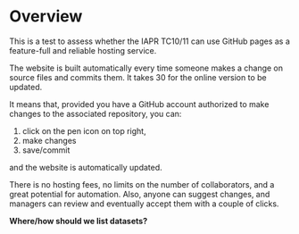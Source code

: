 # Overview

This is a test to assess whether the IAPR TC10/11 can use GitHub pages as a feature-full and reliable hosting service.

The website is built automatically every time someone makes a change on source files and commits them. It takes 30 for the online version to be updated.

It means that, provided you have a GitHub account authorized to make changes to the associated repository, you can:

1. click on the pen icon on top right,
2. make changes
3. save/commit

and the website is automatically updated.

There is no hosting fees, no limits on the number of collaborators, and a great potential for automation.
Also, anyone can suggest changes, and managers can review and eventually accept them with a couple of clicks.


**Where/how should we list datasets?**